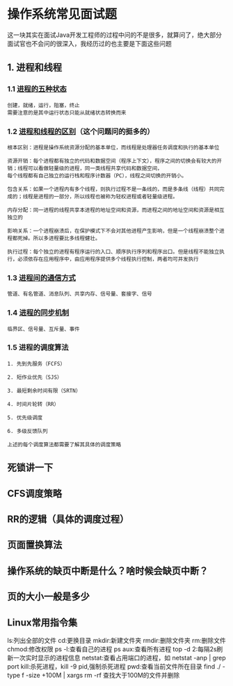 # 操作系统常见面试题

这一块其实在面试Java开发工程师的过程中问的不是很多，就算问了，绝大部分面试官也不会问的很深入，我经历过的也主要是下面这些问题

## 1. 进程和线程

### 1.1 [进程的五种状态](https://blog.csdn.net/cafucwxy/article/details/78453430)
    创建，就绪，运行，阻塞，终止
    需要注意的是其中运行状态只能从就绪状态转换而来
    
### 1.2 [进程和线程的区别](https://blog.csdn.net/thinkwon/article/details/102021274)（这个问题问的挺多的）
    根本区别：进程是操作系统资源分配的基本单位，而线程是处理器任务调度和执行的基本单位

    资源开销：每个进程都有独立的代码和数据空间（程序上下文），程序之间的切换会有较大的开销；线程可以看做轻量级的进程，同一类线程共享代码和数据空间，
    每个线程都有自己独立的运行栈和程序计数器（PC），线程之间切换的开销小。

    包含关系：如果一个进程内有多个线程，则执行过程不是一条线的，而是多条线（线程）共同完成的；线程是进程的一部分，所以线程也被称为轻权进程或者轻量级进程。

    内存分配：同一进程的线程共享本进程的地址空间和资源，而进程之间的地址空间和资源是相互独立的

    影响关系：一个进程崩溃后，在保护模式下不会对其他进程产生影响，但是一个线程崩溃整个进程都死掉。所以多进程要比多线程健壮。

    执行过程：每个独立的进程有程序运行的入口、顺序执行序列和程序出口。但是线程不能独立执行，必须依存在应用程序中，由应用程序提供多个线程执行控制，两者均可并发执行
    
### 1.3 [进程间的通信方式](https://blog.csdn.net/zhaohong_bo/article/details/89552188)
    管道、有名管道、消息队列、共享内存、信号量、套接字、信号
    
### 1.4 [进程的同步机制](https://blog.csdn.net/zxx901221/article/details/83006453)
    临界区、信号量、互斥量、事件
    
### 1.5 进程的调度算法
    1. 先到先服务（FCFS）
    
    2. 短作业优先（SJS）
    
    3. 最短剩余时间有限（SRTN）
    
    4. 时间片轮转（RR）
    
    5. 优先级调度
    
    6. 多级反馈队列
    
    上述的每个调度算法都需要了解其具体的调度策略

## 死锁讲一下



## CFS调度策略

## RR的逻辑（具体的调度过程）

 

## 页面置换算法

## 操作系统的缺页中断是什么？啥时候会缺页中断？

## 页的大小一般是多少

## Linux常用指令集

ls:列出全部的文件 cd:更换目录 mkdir:新建文件夹 rmdir:删除文件夹 rm:删除文件 chmod:修改权限 ps -l:查看自己的进程 ps aux:查看所有进程 top -d 2:每隔2s刷新一次实时显示的进程信息 netstat:查看占用端口的进程，如 netstat -anp | grep port kill:杀死进程，kill -9 pid,强制杀死进程 pwd:查看当前文件所在目录
find ./ -type f -size +100M | xargs rm -rf  查找大于100M的文件并删除
